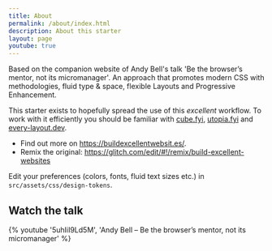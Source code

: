 ```yaml
---
title: About
permalink: /about/index.html
description: About this starter
layout: page
youtube: true
---
```


Based on the companion website of Andy Bell's talk 'Be the browser’s mentor, not its micromanager'.
An approach that promotes modern CSS with methodologies, fluid type & space, flexible Layouts and Progressive Enhancement.

This starter exists to hopefully spread the use of this _excellent_ workflow. To work with it efficiently you should be familiar with [cube.fyi](https://cube.fyi/), [utopia.fyi](https://utopia.fyi/) and [every-layout.dev](https://every-layout.dev/).

- Find out more on https://buildexcellentwebsit.es/.
- Remix the original: https://glitch.com/edit/#!/remix/build-excellent-websites

Edit your preferences (colors, fonts, fluid text sizes etc.) in `src/assets/css/design-tokens`.

## Watch the talk

{% youtube '5uhIiI9Ld5M', 'Andy Bell – Be the browser’s mentor, not its micromanager' %}


<link rel="stylesheet" href="https://cdn.jsdelivr.net/npm/@algolia/algoliasearch-netlify-frontend@1/dist/algoliasearchNetlify.css" />
<script type="text/javascript" src="https://cdn.jsdelivr.net/npm/@algolia/algoliasearch-netlify-frontend@1/dist/algoliasearchNetlify.js"></script>
<script type="text/javascript">
  algoliasearchNetlify({
    appId: '1C3WFOU8W0',
    apiKey: '32512f48afa78f08379b398322d5df6f',
    siteId: '004e3c2e-eb8e-439d-b4a4-a27bbe12cfec',
    branch: 'main',
    selector: 'div#search',
  });
</script>
<div id="search"></div>
